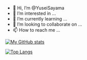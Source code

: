 - 👋 Hi, I’m @YuseiSayama
- 👀 I’m interested in ...
- 🌱 I’m currently learning ...
- 💞️ I’m looking to collaborate on ...
- 📫 How to reach me ...

<!---
YuseiSayama/c is a ✨ special ✨ repository because its `README.md` (this file) appears on your GitHub profile.
You can click the Preview link to take a look at your changes.
--->

[![My GitHub stats](https://github-readme-stats.vercel.app/api?username=YuseiSayama&theme=vue-dark&show_icons=true)](https://github.com/YuseiSayama/github-readme-stats)

[![Top Langs](https://github-readme-stats.vercel.app/api/top-langs/?username=YuseiSayama&theme=vue-dark&show_icons=true&layout=compact)](https://github.com/YuseiSayama/github-readme-stats)
